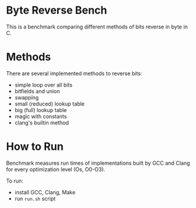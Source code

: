 # Byte Reverse Bench
This is a benchmark comparing different methods of bits reverse in byte in C.

# Methods
There are several implemented methods to reverse bits:
* simple loop over all bits
* bitfields and union
* swapping
* small (reduced) lookup table
* big (full) lookup table
* magic with constants
* clang's builtin method

# How to Run
Benchmark measures run times of implementations built by GCC and Clang for every optimization level (Os, O0-O3).

To run:
* install GCC, Clang, Make
* run `run.sh` script
